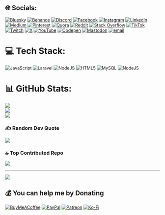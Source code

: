 
## 🌐 Socials:
[![Bluesky](https://img.shields.io/badge/bluesky-0285FF?style=for-the-badge&logo=bluesky&logoColor=%23FFFFFF)](https://bsky.app/profile/v9871269) [![Behance](https://img.shields.io/badge/Behance-1769ff?logo=behance&logoColor=white)](https://behance.net/2v35v235) [![Discord](https://img.shields.io/badge/Discord-%237289DA.svg?logo=discord&logoColor=white)](https://discord.gg/v71vg28) [![Facebook](https://img.shields.io/badge/Facebook-%231877F2.svg?logo=Facebook&logoColor=white)](https://facebook.com/b2352b5) [![Instagram](https://img.shields.io/badge/Instagram-%23E4405F.svg?logo=Instagram&logoColor=white)](https://instagram.com/v918726t198) [![LinkedIn](https://img.shields.io/badge/LinkedIn-%230077B5.svg?logo=linkedin&logoColor=white)](https://linkedin.com/in/5b2523n) [![Medium](https://img.shields.io/badge/Medium-12100E?logo=medium&logoColor=white)](https://medium.com/@v616161v21) [![Pinterest](https://img.shields.io/badge/Pinterest-%23E60023.svg?logo=Pinterest&logoColor=white)](https://pinterest.com/v25v325v2) [![Quora](https://img.shields.io/badge/Quora-%23B92B27.svg?logo=Quora&logoColor=white)](https://quora.com/profile/v124111) [![Reddit](https://img.shields.io/badge/Reddit-%23FF4500.svg?logo=Reddit&logoColor=white)](https://reddit.com/user/2v5235v2) [![Stack Overflow](https://img.shields.io/badge/-Stackoverflow-FE7A16?logo=stack-overflow&logoColor=white)](https://stackoverflow.com/users/v124521621) [![TikTok](https://img.shields.io/badge/TikTok-%23000000.svg?logo=TikTok&logoColor=white)](https://tiktok.com/@2v5211515) [![Twitch](https://img.shields.io/badge/Twitch-%239146FF.svg?logo=Twitch&logoColor=white)](https://twitch.tv/v1255161) [![X](https://img.shields.io/badge/X-black.svg?logo=X&logoColor=white)](https://x.com/v2532523) [![YouTube](https://img.shields.io/badge/YouTube-%23FF0000.svg?logo=YouTube&logoColor=white)](https://youtube.com/@v214215) [![Codepen](https://img.shields.io/badge/Codepen-000000?logo=codepen&logoColor=white)](https://codepen.io/v252352) [![Mastodon](https://img.shields.io/badge/-MASTODON-%232B90D9?logo=mastodon&logoColor=white)](https://mastodon.social/@v1242151) [![email](https://img.shields.io/badge/Email-D14836?logo=gmail&logoColor=white)](mailto:v125v1@gmail.com) 

# 💻 Tech Stack:
![JavaScript](https://img.shields.io/badge/javascript-%23323330.svg?style=for-the-badge&logo=javascript&logoColor=%23F7DF1E) ![Laravel](https://img.shields.io/badge/laravel-%23FF2D20.svg?style=for-the-badge&logo=laravel&logoColor=white) ![NodeJS](https://img.shields.io/badge/node.js-6DA55F?style=for-the-badge&logo=node.js&logoColor=white) ![HTML5](https://img.shields.io/badge/html5-%23E34F26.svg?style=for-the-badge&logo=html5&logoColor=white) ![MySQL](https://img.shields.io/badge/mysql-4479A1.svg?style=for-the-badge&logo=mysql&logoColor=white) ![NodeJS](https://img.shields.io/badge/node.js-6DA55F?style=for-the-badge&logo=node.js&logoColor=white)
# 📊 GitHub Stats:
![](https://github-readme-stats.vercel.app/api?username=thancraft&theme=dark&hide_border=false&include_all_commits=true&count_private=true)<br/>
![](https://nirzak-streak-stats.vercel.app/?user=thancraft&theme=dark&hide_border=false)<br/>
![](https://github-readme-stats.vercel.app/api/top-langs/?username=thancraft&theme=dark&hide_border=false&include_all_commits=true&count_private=true&layout=compact)

### ✍️ Random Dev Quote
![](https://quotes-github-readme.vercel.app/api?type=horizontal&theme=radical)

### 🔝 Top Contributed Repo
![](https://github-contributor-stats.vercel.app/api?username=thancraft&limit=5&theme=dark&combine_all_yearly_contributions=true)

---
[![](https://visitcount.itsvg.in/api?id=thancraft&icon=0&color=0)](https://visitcount.itsvg.in)

  ## 💰 You can help me by Donating
  [![BuyMeACoffee](https://img.shields.io/badge/Buy%20Me%20a%20Coffee-ffdd00?style=for-the-badge&logo=buy-me-a-coffee&logoColor=black)](https://buymeacoffee.com/v12v12) [![PayPal](https://img.shields.io/badge/PayPal-00457C?style=for-the-badge&logo=paypal&logoColor=white)](https://paypal.me/b12421) [![Patreon](https://img.shields.io/badge/Patreon-F96854?style=for-the-badge&logo=patreon&logoColor=white)](https://patreon.com/v12414) [![Ko-Fi](https://img.shields.io/badge/Ko--fi-F16061?style=for-the-badge&logo=ko-fi&logoColor=white)](https://ko-fi.com/v1241) 

  
<!-- Proudly created with GPRM ( https://gprm.itsvg.in ) -->
